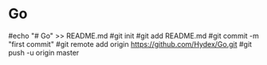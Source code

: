 # Go


#echo "# Go" >> README.md
#git init
#git add README.md
#git commit -m "first commit"
#git remote add origin https://github.com/Hydex/Go.git
#git push -u origin master